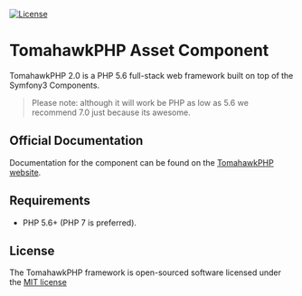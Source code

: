[![License](https://poser.pugx.org/tomahawk/framework/license)](https://packagist.org/packages/tomahawk/framework)

# TomahawkPHP Asset Component

TomahawkPHP 2.0 is a PHP 5.6 full-stack web framework built on top of the Symfony3 Components.

> Please note: although it will work be PHP as low as 5.6 we recommend 7.0 just because its awesome.

## Official Documentation

Documentation for the component can be found on the [TomahawkPHP website](http://www.tomahawkphp.com/docs).

## Requirements

- PHP 5.6+ (PHP 7 is preferred).

## License

The TomahawkPHP framework is open-sourced software licensed under the [MIT license](http://opensource.org/licenses/MIT)
